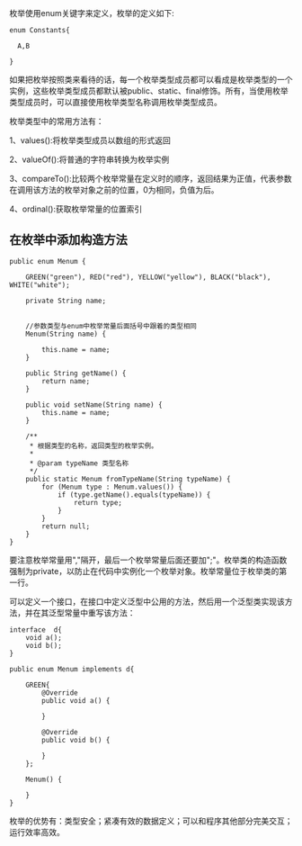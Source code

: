 枚举使用enum关键字来定义，枚举的定义如下:

```
enum Constants{

  A,B

}
```
如果把枚举按照类来看待的话，每一个枚举类型成员都可以看成是枚举类型的一个实例，这些枚举类型成员都默认被public、static、final修饰。所有，当使用枚举类型成员时，可以直接使用枚举类型名称调用枚举类型成员。

枚举类型中的常用方法有：

1、values():将枚举类型成员以数组的形式返回

2、valueOf():将普通的字符串转换为枚举实例

3、compareTo():比较两个枚举常量在定义时的顺序，返回结果为正值，代表参数在调用该方法的枚举对象之前的位置，0为相同，负值为后。

4、ordinal():获取枚举常量的位置索引

## 在枚举中添加构造方法

```
public enum Menum {

    GREEN("green"), RED("red"), YELLOW("yellow"), BLACK("black"), WHITE("white");

    private String name;


    //参数类型与enum中枚举常量后面括号中跟着的类型相同
    Menum(String name) {

        this.name = name;
    }

    public String getName() {
        return name;
    }

    public void setName(String name) {
        this.name = name;
    }

    /**
     * 根据类型的名称，返回类型的枚举实例。
     *
     * @param typeName 类型名称
     */
    public static Menum fromTypeName(String typeName) {
        for (Menum type : Menum.values()) {
            if (type.getName().equals(typeName)) {
                return type;
            }
        }
        return null;
    }
}
```
要注意枚举常量用","隔开，最后一个枚举常量后面还要加";"。枚举类的构造函数强制为private，以防止在代码中实例化一个枚举对象。枚举常量位于枚举类的第一行。

可以定义一个接口，在接口中定义泛型中公用的方法，然后用一个泛型类实现该方法，并在其泛型常量中重写该方法：

```
interface  d{
    void a();
    void b();
}

public enum Menum implements d{

    GREEN{
        @Override
        public void a() {

        }

        @Override
        public void b() {

        }
    };

    Menum() {

    }
}    
```

枚举的优势有：类型安全；紧凑有效的数据定义；可以和程序其他部分完美交互；运行效率高效。


